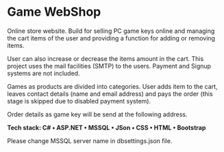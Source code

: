 # Game WebShop
Online store website. 
Build for selling PC game keys online and managing 
the cart items of the user and providing a function for adding or removing items. 

User can also increase or decrease the items amount in the cart. 
This project uses the mail facilities (SMTP) to the users. Payment and Signup systems are not included.

Games as products are divided into categories. User adds item to the cart, 
leaves contact details (name and email address) and pays the order 
(this stage is skipped due to disabled payment system). 

Order details as game key will be send at the following address.

**Tech stack: C# • ASP.NET • MSSQL • JSon • CSS • HTML • Bootstrap**


Please change MSSQL server name in dbsettings.json file.